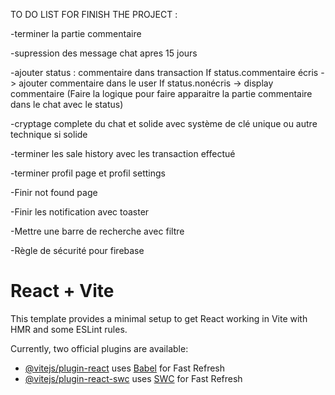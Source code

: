 TO DO LIST FOR FINISH THE PROJECT :

-terminer la partie commentaire

-supression des message chat apres 15 jours

-ajouter status : commentaire dans transaction
If status.commentaire écris -> ajouter commentaire dans le user
If status.nonécris -> display commentaire
(Faire la logique pour faire apparaitre la partie commentaire dans le chat avec le status)

-cryptage complete du chat et solide avec système de clé unique ou autre technique si solide

-terminer les sale history avec les transaction effectué

-terminer profil page et profil settings

-Finir not found page

-Finir les notification avec toaster

-Mettre une barre de recherche avec filtre

-Règle de sécurité pour firebase



# React + Vite

This template provides a minimal setup to get React working in Vite with HMR and some ESLint rules.

Currently, two official plugins are available:

- [@vitejs/plugin-react](https://github.com/vitejs/vite-plugin-react/blob/main/packages/plugin-react/README.md) uses [Babel](https://babeljs.io/) for Fast Refresh
- [@vitejs/plugin-react-swc](https://github.com/vitejs/vite-plugin-react-swc) uses [SWC](https://swc.rs/) for Fast Refresh
